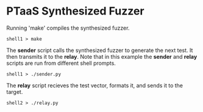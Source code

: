 # PTaaS Synthesized Fuzzer

Running 'make' compiles the synthesized fuzzer.

`shell1 > make`

The **sender** script calls the synthesized fuzzer to generate the next
test.  It then transmits it to the **relay**.  Note that in this example
the **sender** and **relay** scripts are run from different shell prompts.

`shell1 > ./sender.py`

The **relay** script recieves the test vector, formats it, and sends it to
the target.

`shell2 > ./relay.py`
